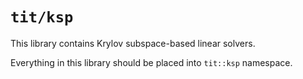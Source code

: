 # `tit/ksp`

This library contains Krylov subspace-based linear solvers.

Everything in this library should be placed into `tit::ksp` namespace.
